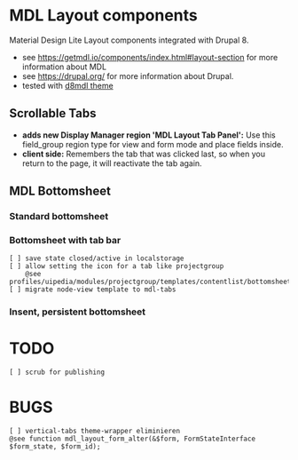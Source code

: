 # MDL Layout components

Material Design Lite Layout components integrated with Drupal 8.

- see https://getmdl.io/components/index.html#layout-section for more information about MDL
- see https://drupal.org/ for more information about Drupal.
- tested with [d8mdl theme](https://github.com/andreapaiola/d8mdl)

##  Scrollable Tabs

- **adds new Display Manager region 'MDL Layout Tab Panel':** 
  Use this field_group region type for view and form mode
  and place fields inside.
- **client side:** 
  Remembers the tab that was clicked last, so when you return to the page, it will reactivate the tab again.

## MDL Bottomsheet
### Standard bottomsheet
### Bottomsheet with tab bar
    [ ] save state closed/active in localstorage
    [ ] allow setting the icon for a tab like projectgroup
        @see profiles/uipedia/modules/projectgroup/templates/contentlist/bottomsheet.html.twig
    [ ] migrate node-view template to mdl-tabs

### Insent, persistent bottomsheet


# TODO
    [ ] scrub for publishing

# BUGS
    [ ] vertical-tabs theme-wrapper eliminieren
    @see function mdl_layout_form_alter(&$form, FormStateInterface $form_state, $form_id);
